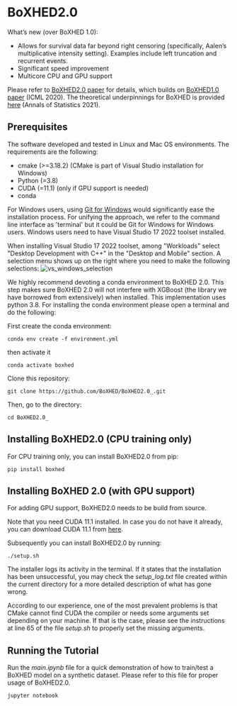 # BoXHED2.0

What’s new (over BoXHED 1.0):
 - Allows for survival data far beyond right censoring (specifically, Aalen’s multiplicative intensity setting). Examples include left truncation and recurrent events.
 - Significant speed improvement
 - Multicore CPU and GPU support

Please refer to [BoXHED2.0 paper](https://arxiv.org/abs/2103.12591) for details, which builds on [BoXHED1.0 paper](http://proceedings.mlr.press/v119/wang20o/wang20o.pdf) (ICML 2020). The theoretical underpinnings for BoXHED is provided [here](https://projecteuclid.org/journals/annals-of-statistics/volume-49/issue-4/Boosted-nonparametric-hazards-with-time-dependent-covariates/10.1214/20-AOS2028.full) (Annals of Statistics 2021).

## Prerequisites
The software developed and tested in Linux and Mac OS environments. The requirements are the following:
- cmake  (>=3.18.2) (CMake is part of Visual Studio installation for Windows)
- Python (=3.8)
- CUDA   (=11.1) (only if GPU support is needed)
- conda

For Windows users, using [Git for Windows](https://gitforwindows.org/) would significantly ease the installation process. For unifying the approach, we refer to the command line interface as 'terminal' but it could be Git for Windows for Windows users. Windows users need to have Visual Studio 17 2022 toolset installed.

When installing Visual Studio 17 2022 toolset, among "Workloads" select "Desktop Development with C++" in the "Desktop and Mobile" section. A selection menu shows up on the right where you need to make the following selections:
![vs_windows_selection](https://user-images.githubusercontent.com/34462617/198723876-38a85c80-4e50-4fe7-8a8a-1ac3c020d346.jpg)

We highly recommend devoting a conda environment to BoXHED 2.0. This step makes sure BoXHED 2.0 will not interfere with XGBoost (the library we have borrowed from extensively) when installed. This implementation uses python 3.8.
For installing the conda environment please open a terminal and do the following:

First create the conda environment:
```
conda env create -f environment.yml
```

then activate it
```
conda activate boxhed
```

Clone this repository:
```
git clone https://github.com/BoXHED/BoXHED2.0_.git
```
Then, go to the directory:
```
cd BoXHED2.0_
```

## Installing BoXHED2.0 (CPU training only)
For CPU training only, you can install BoXHED2.0 from pip:
```
pip install boxhed
```

## Installing BoXHED 2.0 (with GPU support)

For adding GPU support, BoXHED2.0 needs to be build from source. 

Note that you need CUDA 11.1 installed. In case you do not have it already, you can download CUDA 11.1 from [here](https://developer.nvidia.com/cuda-11.1.1-download-archive).

Subsequently you can install BoXHED2.0 by running:
```
./setup.sh
```

The installer logs its activity in the terminal. If it states that the installation has been unsuccessful, you may check the *setup_log.txt* file created within the current directory for a more detailed description of what has gone wrong.  

According to our experience, one of the most prevalent problems is that CMake cannot find CUDA the compiler or needs some arguments set depending on your machine. If that is the case, please see the instructions at line 65 of the file *setup.sh* to properly set the missing arguments.


## Running the Tutorial
Run the *main.ipynb* file for a quick demonstration of how to train/test a BoXHED model on a synthetic dataset. Please refer to this file for proper usage of BoXHED2.0.
```
jupyter notebook
``` 
